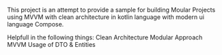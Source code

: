 This project is an attempt to provide a sample for building Moular Projects using MVVM with clean architecture in kotlin language with modern ui language Compose.

Helpfull in the following things:
Clean Architecture
Modular Approach
MVVM
Usage of DTO & Entities
